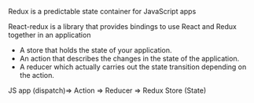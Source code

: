Redux is a predictable state container for JavaScript apps

React-redux is a library that provides bindings to use React and Redux together in an application

- A store that holds the state of your application.
- An action that describes the changes in the state of the application.
- A reducer which actually carries out the state transition depending on the action.

JS app (dispatch)=> Action => Reducer => Redux Store (State)

